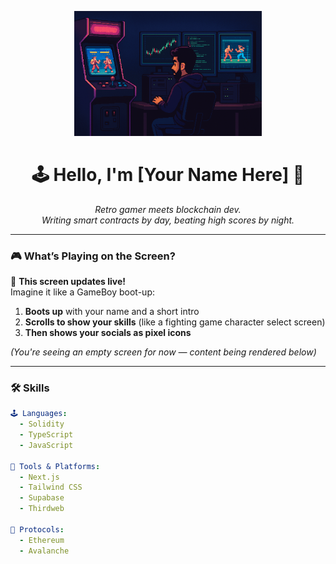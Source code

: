 <p align="center">
  <img src="./retro_gameboy_pixel_art.png" alt="Pixel GameBoy" width="300"/>
</p>

<h1 align="center">🕹️ Hello, I'm [Your Name Here] 👾</h1>

<p align="center">
  <em>Retro gamer meets blockchain dev.<br>
  Writing smart contracts by day, beating high scores by night.</em>
</p>

---

### 🎮 What’s Playing on the Screen?

🚧 **This screen updates live!**  
Imagine it like a GameBoy boot-up:

1. **Boots up** with your name and a short intro  
2. **Scrolls to show your skills** (like a fighting game character select screen)  
3. **Then shows your socials as pixel icons**

*(You're seeing an empty screen for now — content being rendered below)*

---

### 🛠️ Skills

```yaml
🕹️ Languages:
  - Solidity
  - TypeScript
  - JavaScript

💾 Tools & Platforms:
  - Next.js
  - Tailwind CSS
  - Supabase
  - Thirdweb

🔗 Protocols:
  - Ethereum
  - Avalanche
